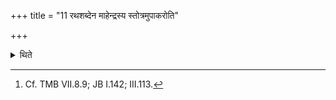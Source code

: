 +++
title = "11 रथशब्देन माहेन्द्रस्य स्तोत्रमुपाकरोति"

+++

<details><summary>थिते</summary>

11. (The Adhvaryu) bespeaks the Māhendra-stotra by means of the sound of a chariot.[^1]  

[^1]: Cf. TMB VII.8.9; JB I.142; III.113.  
</details>
